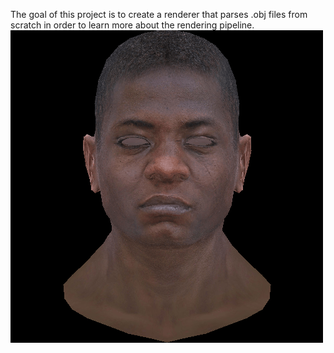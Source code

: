The goal of this project is to create a renderer that parses .obj files from scratch in order to learn more about the rendering pipeline. 
![Current Progress](./output.png)
